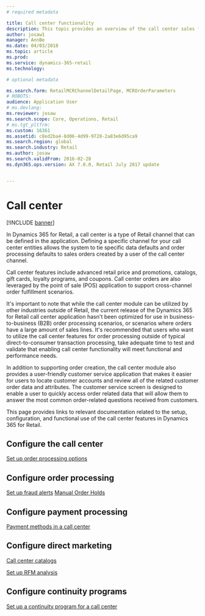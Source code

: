 ```yaml
---
# required metadata

title: Call center functionality
description: This topic provides an overview of the call center sales functionality in Microsoft Dynamics 365 for Retail.
author: josaw1
manager: AnnBe
ms.date: 04/03/2018
ms.topic: article
ms.prod: 
ms.service: dynamics-365-retail
ms.technology: 

# optional metadata

ms.search.form: RetailMCRChannelDetailPage, MCROrderParameters
# ROBOTS: 
audience: Application User
# ms.devlang: 
ms.reviewer: josaw
ms.search.scope: Core, Operations, Retail
# ms.tgt_pltfrm: 
ms.custom: 16361
ms.assetid: c8ed2ba4-8d06-4d99-9728-2a83e6d95ca9
ms.search.region: global
ms.search.industry: Retail
ms.author: josaw
ms.search.validFrom: 2016-02-28
ms.dyn365.ops.version: AX 7.0.0, Retail July 2017 update


---
```


# Call center 

[!INCLUDE [banner](includes/banner.md)]

In Dynamics 365 for Retail, a call center is a type of Retail channel that can be defined in the application. Defining a specific channel for your call center entities allows the system to tie specific data defaults and order processing defaults to sales orders created by a user of the call center channel.

Call center features include advanced retail price and promotions, catalogs, gift cards, loyalty programs, and coupons. Call center orders are also leveraged by the point of sale (POS) application to support cross-channel order fulfillment scenarios.

It's important to note that while the call center module can be utilized by other industries outside of Retail, the current release of the Dynamics 365 for Retail call center application hasn't been optimized for use in business-to-business (B2B) order processing scenarios, or scenarios where orders have a large amount of sales lines. It's recommended that users who want to utilize the call center features for order processing outside of typical direct-to-consumer transaction processing, take adequate time to test and validate that enabling call center functionality will meet functional and performance needs.

In addition to supporting order creation, the call center module also provides a user-friendly customer service application that makes it easier for users to locate customer accounts and review all of the related customer order data and attributes. The customer service screen is designed to enable a user to quickly access order related data that will allow them to answer the most common order-related questions received from customers.

This page provides links to relevant documentation related to the setup, configuration, and functional use of the call center features in Dynamics 365 for Retail.

## Configure the call center
[Set up order processing options](set-up-order-processing-options.md)

## Configure order processing
[Set up fraud alerts](set-up-fraud-alerts.md)
[Manual Order Holds](work-with-order-holds.md)

## Configure payment processing
[Payment methods in a call center](work-with-payments.md)

## Configure direct marketing
[Call center catalogs](call-center-catalogs.md)

[Set up RFM analysis](set-up-rfm-analysis.md)

## Configure continuity programs
[Set up a continuity program for a call center](set-up-continuity-program.md)

